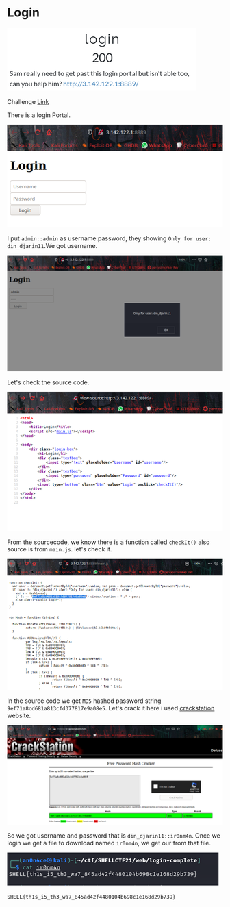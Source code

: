 # Login

![](img/chal.png)

Challenge [Link](http://3.142.122.1:8889/)

There is a login Portal.

![](img/1.png)

I put `admin::admin` as username:password, they showing `Only for user: din_djarin11`.We got username.

![](img/0.png)

Let's check the source code.

![](img/02.png)

From the sourcecode, we know there is a function called `checkIt()` also source is from `main.js`. let's check it.

![](img/2.png)

In the source code we get `MD5` hashed password string `9ef71a8cd681a813cfd377817e9a08e5`. Let's crack it here i used [crackstation](https://crackstation.net/) website.

![](img/3.png)

So we got username and password that is `din_djarin11::ir0nm4n`. Once we login we get a file to download named `ir0nm4n`, we get our from that file.

![](img/flag.png)

```SHELL{th1s_i5_th3_wa7_845ad42f4480104b698c1e168d29b739}```
